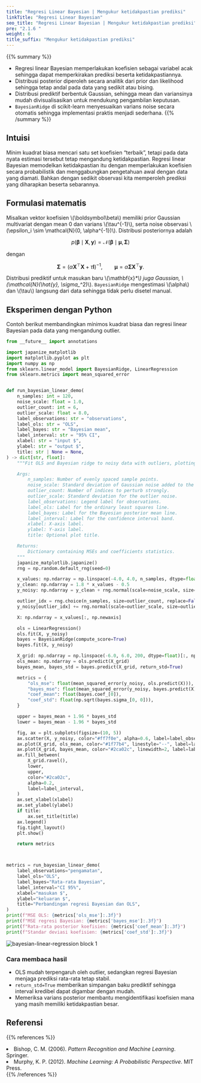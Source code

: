 ```yaml
---
title: "Regresi Linear Bayesian | Mengukur ketidakpastian prediksi"
linkTitle: "Regresi Linear Bayesian"
seo_title: "Regresi Linear Bayesian | Mengukur ketidakpastian prediksi"
pre: "2.1.6 "
weight: 6
title_suffix: "Mengukur ketidakpastian prediksi"
---
```


{{% summary %}}
- Regresi linear Bayesian memperlakukan koefisien sebagai variabel acak sehingga dapat memperkirakan prediksi beserta ketidakpastiannya.
- Distribusi posterior diperoleh secara analitik dari prior dan likelihood sehingga tetap andal pada data yang sedikit atau bising.
- Distribusi prediktif berbentuk Gaussian, sehingga mean dan variansinya mudah divisualisasikan untuk mendukung pengambilan keputusan.
- `BayesianRidge` di scikit-learn menyesuaikan varians noise secara otomatis sehingga implementasi praktis menjadi sederhana.
{{% /summary %}}

## Intuisi
Mínim kuadrat biasa mencari satu set koefisien “terbaik”, tetapi pada data nyata estimasi tersebut tetap mengandung ketidakpastian. Regresi linear Bayesian memodelkan ketidakpastian itu dengan memperlakukan koefisien secara probabilistik dan menggabungkan pengetahuan awal dengan data yang diamati. Bahkan dengan sedikit observasi kita memperoleh prediksi yang diharapkan beserta sebarannya.

## Formulasi matematis
Misalkan vektor koefisien \\(\boldsymbol\beta\\) memiliki prior Gaussian multivariat dengan mean 0 dan varians \\(\tau^{-1}\\), serta noise observasi \\(\epsilon_i \sim \mathcal{N}(0, \alpha^{-1})\\). Distribusi posteriornya adalah

$$
p(\boldsymbol\beta \mid \mathbf{X}, \mathbf{y}) = \mathcal{N}(\boldsymbol\beta \mid \boldsymbol\mu, \mathbf{\Sigma})
$$

dengan

$$
\mathbf{\Sigma} = (\alpha \mathbf{X}^\top \mathbf{X} + \tau \mathbf{I})^{-1}, \qquad
\boldsymbol\mu = \alpha \mathbf{\Sigma} \mathbf{X}^\top \mathbf{y}.
$$

Distribusi prediktif untuk masukan baru \\(\mathbf{x}_*\\) juga Gaussian, \\(\mathcal{N}(\hat{y}_*, \sigma_*^2)\\). `BayesianRidge` mengestimasi \\(\alpha\\) dan \\(\tau\\) langsung dari data sehingga tidak perlu disetel manual.

## Eksperimen dengan Python
Contoh berikut membandingkan mínimos kuadrat biasa dan regresi linear Bayesian pada data yang mengandung outlier.

```python
from __future__ import annotations

import japanize_matplotlib
import matplotlib.pyplot as plt
import numpy as np
from sklearn.linear_model import BayesianRidge, LinearRegression
from sklearn.metrics import mean_squared_error


def run_bayesian_linear_demo(
    n_samples: int = 120,
    noise_scale: float = 1.0,
    outlier_count: int = 6,
    outlier_scale: float = 8.0,
    label_observations: str = "observations",
    label_ols: str = "OLS",
    label_bayes: str = "Bayesian mean",
    label_interval: str = "95% CI",
    xlabel: str = "input $",
    ylabel: str = "output $",
    title: str | None = None,
) -> dict[str, float]:
    """Fit OLS and Bayesian ridge to noisy data with outliers, plotting results.

    Args:
        n_samples: Number of evenly spaced sample points.
        noise_scale: Standard deviation of Gaussian noise added to the base line.
        outlier_count: Number of indices to perturb strongly.
        outlier_scale: Standard deviation for the outlier noise.
        label_observations: Legend label for observations.
        label_ols: Label for the ordinary least squares line.
        label_bayes: Label for the Bayesian posterior mean line.
        label_interval: Label for the confidence interval band.
        xlabel: X-axis label.
        ylabel: Y-axis label.
        title: Optional plot title.

    Returns:
        Dictionary containing MSEs and coefficients statistics.
    """
    japanize_matplotlib.japanize()
    rng = np.random.default_rng(seed=0)

    x_values: np.ndarray = np.linspace(-4.0, 4.0, n_samples, dtype=float)
    y_clean: np.ndarray = 1.8 * x_values - 0.5
    y_noisy: np.ndarray = y_clean + rng.normal(scale=noise_scale, size=x_values.shape)

    outlier_idx = rng.choice(n_samples, size=outlier_count, replace=False)
    y_noisy[outlier_idx] += rng.normal(scale=outlier_scale, size=outlier_idx.shape)

    X: np.ndarray = x_values[:, np.newaxis]

    ols = LinearRegression()
    ols.fit(X, y_noisy)
    bayes = BayesianRidge(compute_score=True)
    bayes.fit(X, y_noisy)

    X_grid: np.ndarray = np.linspace(-6.0, 6.0, 200, dtype=float)[:, np.newaxis]
    ols_mean: np.ndarray = ols.predict(X_grid)
    bayes_mean, bayes_std = bayes.predict(X_grid, return_std=True)

    metrics = {
        "ols_mse": float(mean_squared_error(y_noisy, ols.predict(X))),
        "bayes_mse": float(mean_squared_error(y_noisy, bayes.predict(X))),
        "coef_mean": float(bayes.coef_[0]),
        "coef_std": float(np.sqrt(bayes.sigma_[0, 0])),
    }

    upper = bayes_mean + 1.96 * bayes_std
    lower = bayes_mean - 1.96 * bayes_std

    fig, ax = plt.subplots(figsize=(10, 5))
    ax.scatter(X, y_noisy, color="#ff7f0e", alpha=0.6, label=label_observations)
    ax.plot(X_grid, ols_mean, color="#1f77b4", linestyle="--", label=label_ols)
    ax.plot(X_grid, bayes_mean, color="#2ca02c", linewidth=2, label=label_bayes)
    ax.fill_between(
        X_grid.ravel(),
        lower,
        upper,
        color="#2ca02c",
        alpha=0.2,
        label=label_interval,
    )
    ax.set_xlabel(xlabel)
    ax.set_ylabel(ylabel)
    if title:
        ax.set_title(title)
    ax.legend()
    fig.tight_layout()
    plt.show()

    return metrics



metrics = run_bayesian_linear_demo(
    label_observations="pengamatan",
    label_ols="OLS",
    label_bayes="Rata-rata Bayesian",
    label_interval="CI 95%",
    xlabel="masukan $",
    ylabel="keluaran $",
    title="Perbandingan regresi Bayesian dan OLS",
)
print(f"MSE OLS: {metrics['ols_mse']:.3f}")
print(f"MSE regresi Bayesian: {metrics['bayes_mse']:.3f}")
print(f"Rata-rata posterior koefisien: {metrics['coef_mean']:.3f}")
print(f"Standar deviasi koefisien: {metrics['coef_std']:.3f}")

```

![bayesian-linear-regression block 1](/images/basic/regression/bayesian-linear-regression_block01_id.png)

### Cara membaca hasil
- OLS mudah terpengaruh oleh outlier, sedangkan regresi Bayesian menjaga prediksi rata-rata tetap stabil.
- `return_std=True` memberikan simpangan baku prediktif sehingga interval kredibel dapat digambar dengan mudah.
- Memeriksa varians posterior membantu mengidentifikasi koefisien mana yang masih memiliki ketidakpastian besar.

## Referensi
{{% references %}}
<li>Bishop, C. M. (2006). <i>Pattern Recognition and Machine Learning</i>. Springer.</li>
<li>Murphy, K. P. (2012). <i>Machine Learning: A Probabilistic Perspective</i>. MIT Press.</li>
{{% /references %}}
